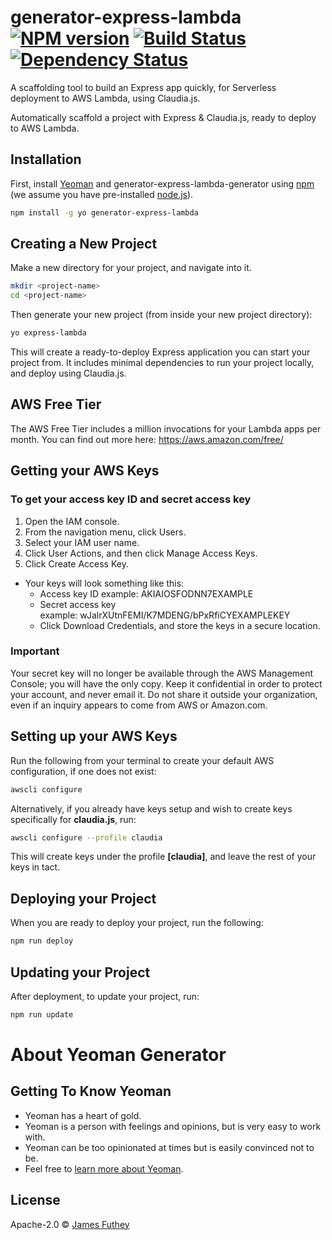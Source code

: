 # generator-express-lambda [![NPM version][npm-image]][npm-url] [![Build Status][travis-image]][travis-url] [![Dependency Status][daviddm-image]][daviddm-url]

A scaffolding tool to build an Express app quickly, for Serverless deployment to AWS Lambda, using Claudia.js.

Automatically scaffold a project with Express & Claudia.js, ready to deploy to AWS Lambda.

## Installation

First, install [Yeoman](http://yeoman.io) and generator-express-lambda-generator using [npm](https://www.npmjs.com/) (we assume you have pre-installed [node.js](https://nodejs.org/)).

```bash
npm install -g yo generator-express-lambda
```


## Creating a New Project

Make a new directory for your project, and navigate into it.

```bash
mkdir <project-name>
cd <project-name>
```

Then generate your new project (from inside your new project directory):

```bash
yo express-lambda
```

This will create a ready-to-deploy Express application you can start your project from. It includes minimal dependencies to run your project locally, and deploy using Claudia.js.

## AWS Free Tier

The AWS Free Tier includes a million invocations for your Lambda apps per month. You can find out more here: https://aws.amazon.com/free/


## Getting your AWS Keys

### To get your access key ID and secret access key

1. Open the IAM console.
2. From the navigation menu, click Users.
3. Select your IAM user name.
4. Click User Actions, and then click Manage Access Keys.
5. Click Create Access Key.
  * Your keys will look something like this:
    * Access key ID example: AKIAIOSFODNN7EXAMPLE
    * Secret access key example: wJalrXUtnFEMI/K7MDENG/bPxRfiCYEXAMPLEKEY
    * Click Download Credentials, and store the keys in a secure location.

### Important

Your secret key will no longer be available through the AWS Management Console; you will have the only copy. Keep it confidential in order to protect your account, and never email it. Do not share it outside your organization, even if an inquiry appears to come from AWS or Amazon.com.

## Setting up your AWS Keys

Run the following from your terminal to create your default AWS configuration, if one does not exist:

```bash
awscli configure
```

Alternatively, if you already have keys setup and wish to create keys specifically for **claudia.js**, run:

```bash
awscli configure --profile claudia
```

This will create keys under the profile **[claudia]**, and leave the rest of your keys in tact.


## Deploying your Project

When you are ready to deploy your project, run the following:

```bash
npm run deploy
```

## Updating your Project

After deployment, to update your project, run:

```bash
npm run update
```


# About Yeoman Generator

## Getting To Know Yeoman

 * Yeoman has a heart of gold.
 * Yeoman is a person with feelings and opinions, but is very easy to work with.
 * Yeoman can be too opinionated at times but is easily convinced not to be.
 * Feel free to [learn more about Yeoman](http://yeoman.io/).

## License

Apache-2.0 © [James Futhey]()


[npm-image]: https://badge.fury.io/js/generator-express-lambda-generator.svg
[npm-url]: https://npmjs.org/package/generator-express-lambda-generator
[travis-image]: https://travis-ci.org/kidGodzilla/generator-express-lambda-generator.svg?branch=master
[travis-url]: https://travis-ci.org/kidGodzilla/generator-express-lambda-generator
[daviddm-image]: https://david-dm.org/kidGodzilla/generator-express-lambda-generator.svg?theme=shields.io
[daviddm-url]: https://david-dm.org/kidGodzilla/generator-express-lambda-generator
